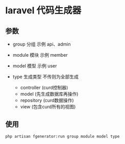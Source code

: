 # laravel 代码生成器

## 参数

- group 分组 示例 api、admin

- module 模块 示例 member

- model 模型 示例 user 

- type 生成类型 不传则为全部生成
    
    - controller (curd控制器)
    - model (先生成数据库再操作)
    - repository (curd数据操作)
    - view (包含curd所有的视图)

## 使用

```
php artisan fgenerator:run group module model type
```   